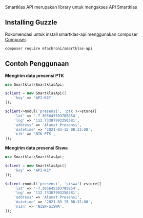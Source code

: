 Smartklas API merupakan library untuk mengakses API Smartklas

## Installing Guzzle

Rokomendasi untuk install smartklas-api menggunakan composer
[Composer](https://getcomposer.org/).

```bash
composer require mfachroni/smartklas-api
```

## Contoh Penggunaan

**Mengirim data presensi PTK**

```php
use Smartklas\SmartklasApi;

$client = new SmartklasApi([
    'key' => 'API-KEY'
]);

$client->modul('presensi', 'ptk')->store([
    'lat' => '-7.305645503705854',
    'lng' => '112.73387993250381',
    'address' => 'Alamat Presensi',
    'datetime' => '2021-03-15 08:32:00',
    'nik' => 'NIK-PTK',
]);
```


**Mengirim data presensi Siswa**

```php
use Smartklas\SmartklasApi;

$client = new SmartklasApi([
    'key' => 'API-KEY'
]);

$client->modul('presensi', 'siswa')->store([
    'lat' => '-7.305645503705854',
    'lng' => '112.73387993250381',
    'address' => 'Alamat Presensi',
    'datetime' => '2021-03-15 08:32:00',
    'nisn' => 'NISN-SISWA',
]);
```


